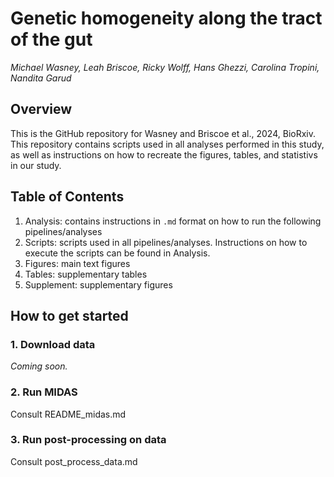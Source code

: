 # Genetic homogeneity along the tract of the gut
*Michael Wasney, Leah Briscoe, Ricky Wolff, Hans Ghezzi, Carolina Tropini, Nandita Garud*

## Overview
This is the GitHub repository for Wasney and Briscoe et al., 2024, BioRxiv. This repository contains scripts used in all analyses performed in this study, as well as instructions on how to recreate the figures, tables, and statistivs in our study. 

## Table of Contents

1. Analysis: contains instructions in `.md` format on how to run the following pipelines/analyses
2. Scripts: scripts used in all pipelines/analyses. Instructions on how to execute the scripts can be found in Analysis.
3. Figures: main text figures
4. Tables: supplementary tables
5. Supplement: supplementary figures

## How to get started

### 1. Download data

*Coming soon.*

### 2. Run MIDAS

Consult README_midas.md

### 3. Run post-processing on data

Consult post_process_data.md
